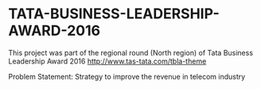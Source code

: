 # TATA-BUSINESS-LEADERSHIP-AWARD-2016
This project was part of the regional round (North region) of Tata Business Leadership Award 2016
http://www.tas-tata.com/tbla-theme

Problem Statement: Strategy to improve the revenue in telecom industry
